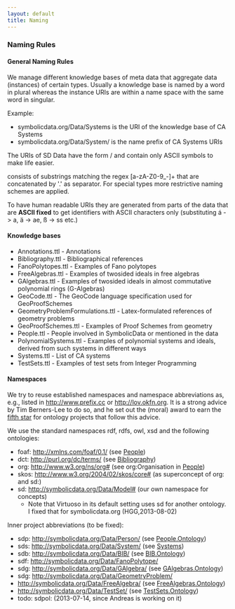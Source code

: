 ```yaml
---
layout: default
title: Naming
---
```


### Naming Rules

#### General Naming Rules

We manage different knowledge bases of meta data that aggregate data (instances) of certain types. Usually a knowledge base is named by a word in plural whereas the instance URIs are within a name space with the same word in singular.

Example:

-   symbolicdata.org/Data/Systems is the URI of the knowledge base of CA Systems
-   symbolicdata.org/Data/System/ is the name prefix of CA Systems URIs

The URIs of SD Data have the form <NamespacePrefix>/<identifier> and contain only ASCII symbols to make life easier.

<identifier> consists of substrings matching the regex [a-zA-Z0-9\_-]+ that are concatenated by '.' as separator. For special types more restrictive naming schemes are applied.

To have human readable URIs they are generated from parts of the data that are **ASCII fixed** to get identifiers with ASCII characters only (substituting á -\> a, ä -\> ae, ß -\> ss etc.)

#### Knowledge bases

-   Annotations.ttl - Annotations
-   Bibliography.ttl - Bibliographical references
-   FanoPolytopes.ttl - Examples of Fano polytopes
-   FreeAlgebras.ttl - Examples of twosided ideals in free algebras
-   GAlgebras.ttl - Examples of twosided ideals in almost commutative polynomial rings (G-Algebras)
-   GeoCode.ttl - The GeoCode language specification used for GeoProofSchemes
-   GeometryProblemFormulations.ttl - Latex-formulated references of geometry problems
-   GeoProofSchemes.ttl - Examples of Proof Schemes from geometry
-   People.ttl - People involved in SymbolicData or mentioned in the data
-   PolynomialSystems.ttl - Examples of polynomial systems and ideals, derived from such systems in different ways
-   Systems.ttl - List of CA systems
-   TestSets.ttl - Examples of test sets from Integer Programming

#### Namespaces

We try to reuse established namespaces and namespace abbreviations as, e.g., listed in <http://www.prefix.cc> or <http://lov.okfn.org>. It is a strong advice by Tim Berners-Lee to do so, and he set out the (moral) award to earn the [fifth star](http://5stardata.info) for ontology projects that follow this advice.

We use the standard namespaces rdf, rdfs, owl, xsd and the following ontologies:

-   foaf: <http://xmlns.com/foaf/0.1/> (see [People](People "wikilink"))
-   dct: <http://purl.org/dc/terms/> (see [Bibliography](Bibliography "wikilink"))
-   org: <http://www.w3.org/ns/org#> (see org:Organisation in [People](People "wikilink"))
-   skos: <http://www.w3.org/2004/02/skos/core#> (as superconcept of org: and sd:)
-   sd: <http://symbolicdata.org/Data/Model#> (our own namespace for concepts)
    -   Note that Virtuoso in its default setting uses sd for another ontology. I fixed that for symbolicdata.org (HGG,2013-08-02)

Inner project abbreviations (to be fixed):

-   sdp: <http://symbolicdata.org/Data/Person/> (see [People.Ontology](People.Ontology "wikilink"))
-   sds: <http://symbolicdata.org/Data/System/> (see [Systems](Systems "wikilink"))
-   sdb: <http://symbolicdata.org/Data/BIB/> (see [BIB.Ontology](BIB.Ontology "wikilink"))
-   sdf: <http://symbolicdata.org/Data/FanoPolytope/>
-   sdg: <http://symbolicdata.org/Data/GAlgebra/> (see [GAlgebras.Ontology](GAlgebras.Ontology "wikilink"))
-   sdg: <http://symbolicdata.org/Data/GeometryProblem/>
-   <http://symbolicdata.org/Data/FreeAlgebra/> (see [FreeAlgebras.Ontology](FreeAlgebras.Ontology "wikilink"))
-   <http://symbolicdata.org/Data/TestSet/> (see [TestSets.Ontology](TestSets.Ontology "wikilink"))
-   todo: sdpol: (2013-07-14, since Andreas is working on it)

